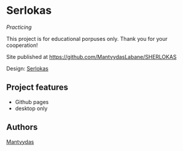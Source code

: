 # Serlokas

_Practicing_

This project is for educational porpuses only. Thank you for your cooperation!

Site published at https://github.com/MantvydasLabane/SHERLOKAS

Design: [Serlokas](https://cdn.discordapp.com/attachments/850245533838868480/850246157619298324/404-Web-Page-Design-Examples-6.png)

## Project features

- Github pages
- desktop only

## Authors

[Mantvydas](https://github.com/MantvydasLabane)